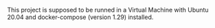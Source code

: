 This project is supposed to be runned in a Virtual Machine with Ubuntu 20.04 and docker-compose (version 1.29) installed.
